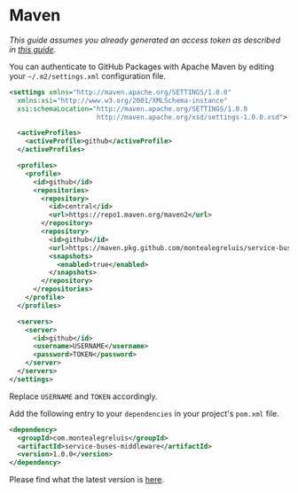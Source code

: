 # Maven

_This guide assumes you already generated an access token as described in [this guide](https://github.com/MontealegreLuis/service-buses-middleware/blob/main/docs/installation/authentication.md)._

You can authenticate to GitHub Packages with Apache Maven by editing your `~/.m2/settings.xml` configuration file.

```xml
<settings xmlns="http://maven.apache.org/SETTINGS/1.0.0"
  xmlns:xsi="http://www.w3.org/2001/XMLSchema-instance"
  xsi:schemaLocation="http://maven.apache.org/SETTINGS/1.0.0
                      http://maven.apache.org/xsd/settings-1.0.0.xsd">

  <activeProfiles>
    <activeProfile>github</activeProfile>
  </activeProfiles>

  <profiles>
    <profile>
      <id>github</id>
      <repositories>
        <repository>
          <id>central</id>
          <url>https://repo1.maven.org/maven2</url>
        </repository>
        <repository>
          <id>github</id>
          <url>https://maven.pkg.github.com/montealegreluis/service-buses-middleware</url>
          <snapshots>
            <enabled>true</enabled>
          </snapshots>
        </repository>
      </repositories>
    </profile>
  </profiles>

  <servers>
    <server>
      <id>github</id>
      <username>USERNAME</username>
      <password>TOKEN</password>
    </server>
  </servers>
</settings>
```

Replace `USERNAME` and `TOKEN` accordingly.

Add the following entry to your `dependencies` in your project's `pom.xml` file.

```xml
<dependency>
  <groupId>com.montealegreluis</groupId>
  <artifactId>service-buses-middleware</artifactId>
  <version>1.0.0</version>
</dependency>
```

Please find what the latest version is [here](https://github.com/MontealegreLuis/service-buses-middleware/packages/1237851).
